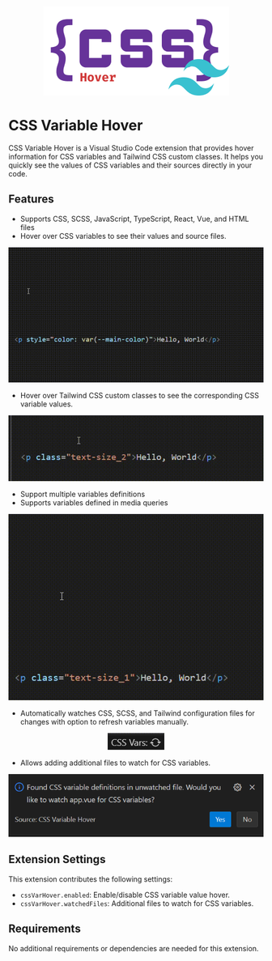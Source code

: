 <p align="center">
    <img src="logo.png" alt="logo">
</p>

# CSS Variable Hover

CSS Variable Hover is a Visual Studio Code extension that provides hover information for CSS variables and Tailwind CSS custom classes. It helps you quickly see the values of CSS variables and their sources directly in your code.

## Features

- Supports CSS, SCSS, JavaScript, TypeScript, React, Vue, and HTML files
- Hover over CSS variables to see their values and source files.

<p align="center">
    <img src="images/readme_img1.gif" alt="readme_img">
</p>

- Hover over Tailwind CSS custom classes to see the corresponding CSS variable values.

<p align="center">
    <img src="images/readme_img2.gif" alt="readme_img">
</p>

- Support multiple variables definitions
- Supports variables defined in media queries

<p align="center">
    <img src="images/readme_img4.gif" alt="readme_img">
</p>

- Automatically watches CSS, SCSS, and Tailwind configuration files for changes with option to refresh variables manually.

<p align="center">
    <img src="images/readme_img5.png" alt="readme_img">
</p>

- Allows adding additional files to watch for CSS variables.

<p align="center">
    <img src="images/readme_img6.png" alt="readme_img">
</p>

## Extension Settings

This extension contributes the following settings:

- `cssVarHover.enabled`: Enable/disable CSS variable value hover.
- `cssVarHover.watchedFiles`: Additional files to watch for CSS variables.

## Requirements

No additional requirements or dependencies are needed for this extension.
